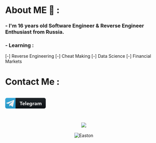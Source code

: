 # About ME 💬 :

### - I'm 16 years old Software Engineer & Reverse Engineer Enthusiast from Russia.

### - Learning :

[-] Reverse Engineering
[-] Cheat Making
[-] Data Science
[-] Financial Markets

# Contact Me :

<p align="center">
 </br>
 <a href="https://t.me/Easton21">
   <img align="left" alt="Telegram" width="130" hight="100" src="https://github.com/Eastonn/Eastonn/blob/master/assets/icons/telegram.png" />
 </a>
</p>

</br>
</br>
</br>

<p align="center" >  
<img  src="https://github-readme-streak-stats.herokuapp.com/?user=eastonn&theme=highcontrast"/>
</p>
<p align="center"> <img src="https://komarev.com/ghpvc/?username=eastonn&label=%E2%9D%A4%EF%B8%8F&color=000000&style=flat" alt="Easton" /> </p>
